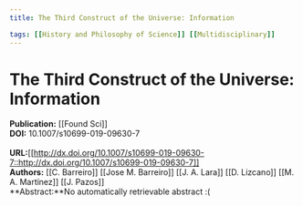 ```yaml
---
title: The Third Construct of the Universe: Information

tags: [[History and Philosophy of Science]] [[Multidisciplinary]]
---
```


# The Third Construct of the Universe: Information

**Publication:** [[Found Sci]]<br>**DOI:** 10.1007/s10699-019-09630-7                                       
<br>**URL:**[[http://dx.doi.org/10.1007/s10699-019-09630-7::http://dx.doi.org/10.1007/s10699-019-09630-7]]<br>**Authors:** [[C. Barreiro]] [[Jose M. Barreiro]] [[J. A. Lara]] [[D. Lizcano]] [[M. A. Martínez]] [[J. Pazos]] <br>**Abstract:**No automatically retrievable abstract :(

